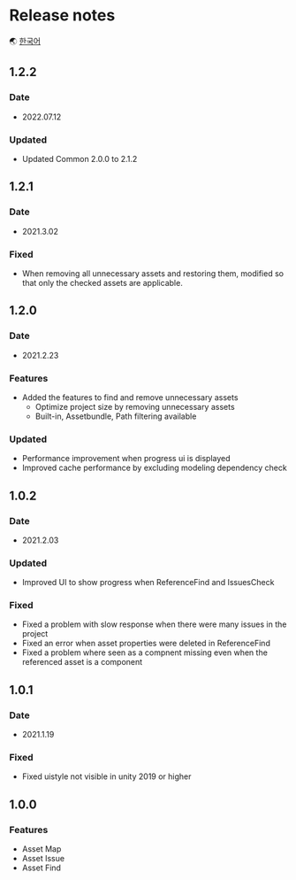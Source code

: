 # Release notes

🌏 [한국어](ReleaseNotes.md)

## 1.2.2

### Date

* 2022.07.12

### Updated
* Updated Common 2.0.0 to 2.1.2

## 1.2.1

### Date

* 2021.3.02

### Fixed
* When removing all unnecessary assets and restoring them, modified so that only the checked assets are applicable.

## 1.2.0

### Date

* 2021.2.23

### Features

* Added the features to find and remove unnecessary assets
    * Optimize project size by removing unnecessary assets
    * Built-in, Assetbundle, Path filtering available

### Updated

* Performance improvement when progress ui is displayed
* Improved cache performance by excluding modeling dependency check

## 1.0.2

### Date

* 2021.2.03

### Updated

* Improved UI to show progress when ReferenceFind and IssuesCheck
 
### Fixed

* Fixed a problem with slow response when there were many issues in the project
* Fixed an error when asset properties were deleted in ReferenceFind
* Fixed a problem where seen as a compnent missing even when the referenced asset is a component

## 1.0.1

### Date

* 2021.1.19

### Fixed

* Fixed uistyle not visible in unity 2019 or higher

## 1.0.0

### Features

* Asset Map
* Asset Issue
* Asset Find
